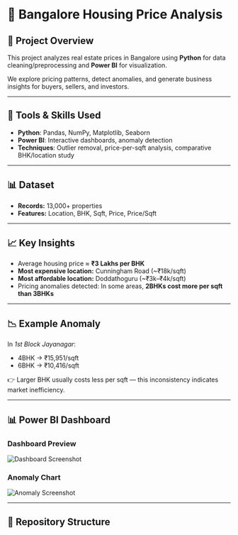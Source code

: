 # 🏡 Bangalore Housing Price Analysis  

## 📌 Project Overview  
This project analyzes real estate prices in Bangalore using **Python** for data cleaning/preprocessing and **Power BI** for visualization.  

We explore pricing patterns, detect anomalies, and generate business insights for buyers, sellers, and investors.  

---

## 🔧 Tools & Skills Used  
- **Python**: Pandas, NumPy, Matplotlib, Seaborn  
- **Power BI**: Interactive dashboards, anomaly detection  
- **Techniques**: Outlier removal, price-per-sqft analysis, comparative BHK/location study  

---

## 📊 Dataset  
- **Records:** 13,000+ properties  
- **Features:** Location, BHK, Sqft, Price, Price/Sqft  

---

## 📈 Key Insights  
- Average housing price ≈ **₹3 Lakhs per BHK**  
- **Most expensive location:** Cunningham Road (~₹18k/sqft)  
- **Most affordable location:** Doddathoguru (~₹3k–₹4k/sqft)  
- Pricing anomalies detected: In some areas, **2BHKs cost more per sqft than 3BHKs**  

---

## 📉 Example Anomaly  
In *1st Block Jayanagar*:  
- 4BHK → ₹15,951/sqft  
- 6BHK → ₹10,416/sqft  

👉 Larger BHK usually costs less per sqft — this inconsistency indicates market inefficiency.  

---

## 📊 Power BI Dashboard  
### Dashboard Preview  
![Dashboard Screenshot](dashboard/screenshots/dashboard_overview.png)  

### Anomaly Chart  
![Anomaly Screenshot](dashboard/screenshots/anomaly_chart.png)  

---

## 📂 Repository Structure  

